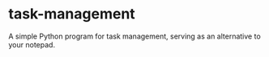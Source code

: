 # task-management
A simple Python program for task management, serving as an alternative to your notepad. 
